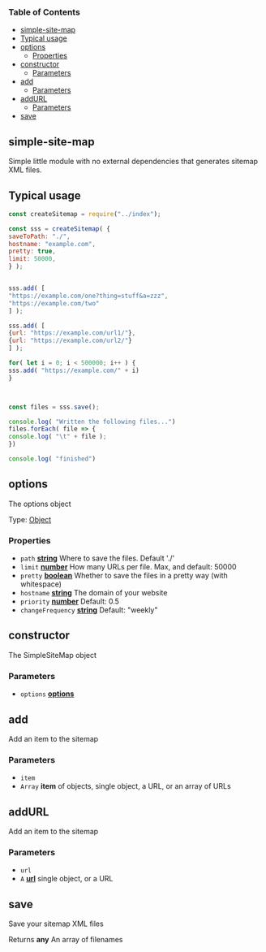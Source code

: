 <!-- Generated by documentation.js. Update this documentation by updating the source code. -->

### Table of Contents

-   [simple-site-map][1]
-   [Typical usage][2]
-   [options][3]
    -   [Properties][4]
-   [constructor][5]
    -   [Parameters][6]
-   [add][7]
    -   [Parameters][8]
-   [addURL][9]
    -   [Parameters][10]
-   [save][11]

## simple-site-map

Simple little module with no external dependencies that generates sitemap XML files.

## Typical usage

```Javascript
const createSitemap = require("../index");

const sss = createSitemap( {
saveToPath: "./",
hostname: "example.com",
pretty: true,
limit: 50000,
} );


sss.add( [
"https://example.com/one?thing=stuff&a=zzz",
"https://example.com/two"
] );

sss.add( [
{url: "https://example.com/url1/"},
{url: "https://example.com/url2/"}
] );

for( let i = 0; i < 500000; i++ ) {
sss.add( "https://example.com/" + i)
}



const files = sss.save();

console.log( "Written the following files...")
files.forEach( file => {
console.log( "\t" + file );
})

console.log( "finished")
```

## options

The options object

Type: [Object][12]

### Properties

-   `path` **[string][13]** Where to save the files. Default './'
-   `limit` **[number][14]** How many URLs per file. Max, and default: 50000
-   `pretty` **[boolean][15]** Whether to save the files in a pretty way (with whitespace)
-   `hostname` **[string][13]** The domain of your website
-   `priority` **[number][14]** Default: 0.5
-   `changeFrequency` **[string][13]** Default: "weekly"

## constructor

The SimpleSiteMap object

### Parameters

-   `options` **[options][16]** 

## add

Add an item to the sitemap

### Parameters

-   `item`  
-   `Array` **item** of objects, single object, a URL, or an array of URLs

## addURL

Add an item to the sitemap

### Parameters

-   `url`  
-   `A` **[url][17]** single object, or a URL

## save

Save your sitemap XML files

Returns **any** An array of filenames

[1]: #simple-site-map

[2]: #typical-usage

[3]: #options

[4]: #properties

[5]: #constructor

[6]: #parameters

[7]: #add

[8]: #parameters-1

[9]: #addurl

[10]: #parameters-2

[11]: #save

[12]: https://developer.mozilla.org/docs/Web/JavaScript/Reference/Global_Objects/Object

[13]: https://developer.mozilla.org/docs/Web/JavaScript/Reference/Global_Objects/String

[14]: https://developer.mozilla.org/docs/Web/JavaScript/Reference/Global_Objects/Number

[15]: https://developer.mozilla.org/docs/Web/JavaScript/Reference/Global_Objects/Boolean

[16]: #options

[17]: https://developer.mozilla.org/docs/Web/API/URL/URL

